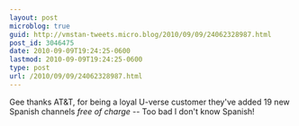 ```yaml
---
layout: post
microblog: true
guid: http://vmstan-tweets.micro.blog/2010/09/09/24062328987.html
post_id: 3046475
date: 2010-09-09T19:24:25-0600
lastmod: 2010-09-09T19:24:25-0600
type: post
url: /2010/09/09/24062328987.html
---
```

Gee thanks AT&T, for being a loyal U-verse customer they've added 19 new Spanish channels *free of charge* -- Too bad I don't know Spanish!
